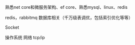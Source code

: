 熟悉net core和微服务架构、ef core、熟悉mysql、linux、redis

redis，rabbitmq 数据库相关（千万级表调优，包括索引优化等等）

Socket

操作系统 网络 tcp/ip 
